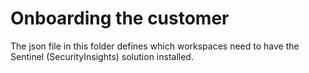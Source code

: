 <h1> Onboarding the customer </h1>

The json file in this folder defines which workspaces need to have the Sentinel (SecurityInsights) solution installed.
